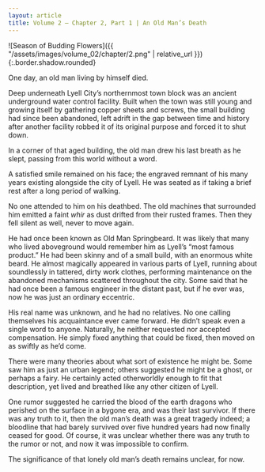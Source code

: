 ```yaml
---
layout: article
title: Volume 2 – Chapter 2, Part 1 | An Old Man’s Death
---
```


![Season of Budding Flowers]({{ "/assets/images/volume_02/chapter/2.png" | relative_url }}){:.border.shadow.rounded}

One day, an old man living by himself died.

Deep underneath Lyell City’s northernmost town block was an ancient underground water control facility. Built when the town was still young and growing itself by gathering copper sheets and screws, the small building had since been abandoned, left adrift in the gap between time and history after another facility robbed it of its original purpose and forced it to shut down.

In a corner of that aged building, the old man drew his last breath as he slept, passing from this world without a word.

A satisfied smile remained on his face; the engraved remnant of his many years existing alongside the city of Lyell. He was seated as if taking a brief rest after a long period of walking.

No one attended to him on his deathbed. The old machines that surrounded him emitted a faint <em>whir</em> as dust drifted from their rusted frames. Then they fell silent as well, never to move again.

He had once been known as Old Man Springbeard. It was likely that many who lived aboveground would remember him as Lyell’s “most famous product.” He had been skinny and of a small build, with an enormous white beard. He almost magically appeared in various parts of Lyell, running about soundlessly in tattered, dirty work clothes, performing maintenance on the abandoned mechanisms scattered throughout the city. Some said that he had once been a famous engineer in the distant past, but if he ever was, now he was just an ordinary eccentric.

His real name was unknown, and he had no relatives. No one calling themselves his acquaintance ever came forward. He didn’t speak even a single word to anyone. Naturally, he neither requested nor accepted compensation. He simply fixed anything that could be fixed, then moved on as swiftly as he’d come.

There were many theories about what sort of existence he might be. Some saw him as just an urban legend; others suggested he might be a ghost, or perhaps a fairy. He certainly acted otherworldly enough to fit that description, yet lived and breathed like any other citizen of Lyell.

One rumor suggested he carried the blood of the earth dragons who perished on the surface in a bygone era, and was their last survivor. If there was any truth to it, then the old man’s death was a great tragedy indeed; a bloodline that had barely survived over five hundred years had now finally ceased for good. Of course, it was unclear whether there was any truth to the rumor or not, and now it was impossible to confirm.

The significance of that lonely old man’s death remains unclear, for now.